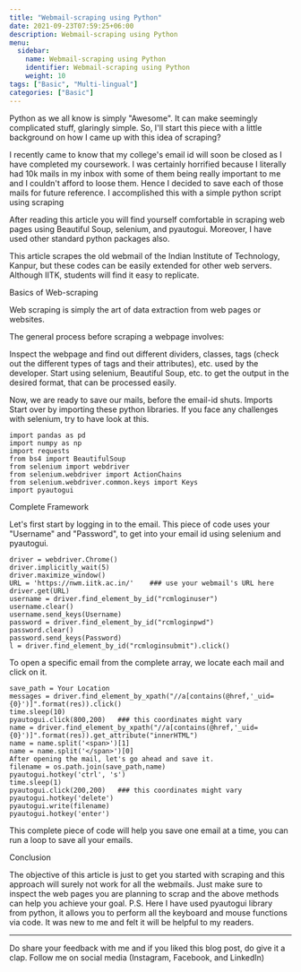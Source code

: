 ```yaml
---
title: "Webmail-scraping using Python"
date: 2021-09-23T07:59:25+06:00
description: Webmail-scraping using Python
menu:
  sidebar:
    name: Webmail-scraping using Python
    identifier: Webmail-scraping using Python
    weight: 10
tags: ["Basic", "Multi-lingual"]
categories: ["Basic"]
---
```


Python as we all know is simply "Awesome". It can make seemingly complicated stuff, glaringly simple. So, I'll start this piece with a little background on how I came up with this idea of scraping?

I recently came to know that my college's email id will soon be closed as I have completed my coursework. I was certainly horrified because I literally had 10k mails in my inbox with some of them being really important to me and I couldn't afford to loose them. Hence I decided to save each of those mails for future reference. I accomplished this with a simple python script using scraping

After reading this article you will find yourself comfortable in scraping web pages using Beautiful Soup, selenium, and pyautogui. Moreover, I have used other standard python packages also.

This article scrapes the old webmail of the Indian Institute of Technology, Kanpur, but these codes can be easily extended for other web servers. Although IITK, students will find it easy to replicate.

Basics of Web-scraping

Web scraping is simply the art of data extraction from web pages or websites.

The general process before scraping a webpage involves:

Inspect the webpage and find out different dividers, classes, tags (check out the different types of tags and their attributes), etc. used by the developer.
Start using selenium, Beautiful Soup, etc. to get the output in the desired format, that can be processed easily.

Now, we are ready to save our mails, before the email-id shuts.
Imports
Start over by importing these python libraries. If you face any challenges with selenium, try to have look at this.

	import pandas as pd
	import numpy as np
	import requests
	from bs4 import BeautifulSoup
	from selenium import webdriver
	from selenium.webdriver import ActionChains
	from selenium.webdriver.common.keys import Keys
	import pyautogui

Complete Framework

Let's first start by logging in to the email. This piece of code uses your "Username" and "Password", to get into your email id using selenium and pyautogui.

	driver = webdriver.Chrome()
	driver.implicitly_wait(5)
	driver.maximize_window()
	URL = 'https://nwm.iitk.ac.in/'    ### use your webmail's URL here
	driver.get(URL)
	username = driver.find_element_by_id("rcmloginuser")
	username.clear()
	username.send_keys(Username)
	password = driver.find_element_by_id("rcmloginpwd")
	password.clear()
	password.send_keys(Password)
	l = driver.find_element_by_id("rcmloginsubmit").click()

To open a specific email from the complete array, we locate each mail and click on it.

	save_path = Your Location
	messages = driver.find_element_by_xpath("//a[contains(@href,'_uid={0}')]".format(res)).click()
	time.sleep(10)
	pyautogui.click(800,200)   ### this coordinates might vary
	name = driver.find_element_by_xpath("//a[contains(@href,'_uid={0}')]".format(res)).get_attribute("innerHTML")
	name = name.split('<span>')[1]
	name = name.split('</span>')[0]
	After opening the mail, let's go ahead and save it.
	filename = os.path.join(save_path,name)
	pyautogui.hotkey('ctrl', 's')
	time.sleep(1)
	pyautogui.click(200,200)   ### this coordinates might vary
	pyautogui.hotkey('delete')
	pyautogui.write(filename)
	pyautogui.hotkey('enter')

This complete piece of code will help you save one email at a time, you can run a loop to save all your emails.

Conclusion

The objective of this article is just to get you started with scraping and this approach will surely not work for all the webmails. Just make sure to inspect the web pages you are planning to scrap and the above methods can help you achieve your goal.
P.S. Here I have used pyautogui library from python, it allows you to perform all the keyboard and mouse functions via code. It was new to me and felt it will be helpful to my readers.
_________________________________________________________________
Do share your feedback with me and if you liked this blog post, do give it a clap. Follow me on social media (Instagram, Facebook, and LinkedIn)

